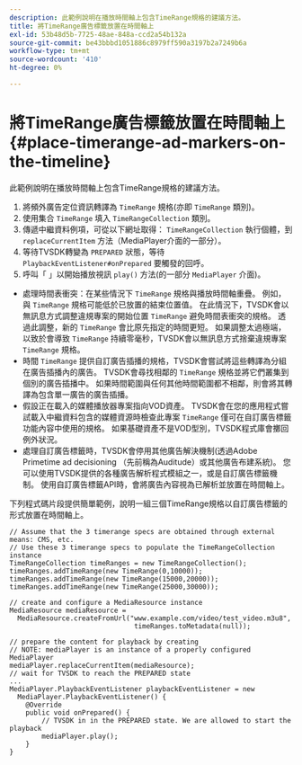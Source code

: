 ```yaml
---
description: 此範例說明在播放時間軸上包含TimeRange規格的建議方法。
title: 將TimeRange廣告標籤放置在時間軸上
exl-id: 53b48d5b-7725-48ae-848a-ccd2a54b132a
source-git-commit: be43bbbd1051886c8979ff590a3197b2a7249b6a
workflow-type: tm+mt
source-wordcount: '410'
ht-degree: 0%

---
```


# 將TimeRange廣告標籤放置在時間軸上 {#place-timerange-ad-markers-on-the-timeline}

此範例說明在播放時間軸上包含TimeRange規格的建議方法。

1. 將頻外廣告定位資訊轉譯為 `TimeRange` 規格(亦即 `TimeRange` 類別)。
1. 使用集合 `TimeRange` 填入 `TimeRangeCollection` 類別。
1. 傳遞中繼資料例項，可從以下網址取得： `TimeRangeCollection` 執行個體，到 `replaceCurrentItem` 方法（MediaPlayer介面的一部分）。
1. 等待TVSDK轉變為 `PREPARED` 狀態，等待 `PlaybackEventListener#onPrepared` 要觸發的回呼。
1. 呼叫「 」以開始播放視訊 `play()` 方法(的一部分 `MediaPlayer` 介面)。

* 處理時間表衝突：在某些情況下 `TimeRange` 規格與播放時間軸重疊。 例如，與 `TimeRange` 規格可能低於已放置的結束位置值。 在此情況下，TVSDK會以無訊息方式調整違規專案的開始位置 `TimeRange` 避免時間表衝突的規格。 透過此調整，新的 `TimeRange` 會比原先指定的時間更短。 如果調整太過極端，以致於會導致 `TimeRange` 持續零毫秒，TVSDK會以無訊息方式捨棄違規專案 `TimeRange` 規格。
* 時間 `TimeRange` 提供自訂廣告插播的規格，TVSDK會嘗試將這些轉譯為分組在廣告插播內的廣告。 TVSDK會尋找相鄰的 `TimeRange` 規格並將它們叢集到個別的廣告插播中。 如果時間範圍與任何其他時間範圍都不相鄰，則會將其轉譯為包含單一廣告的廣告插播。
* 假設正在載入的媒體播放器專案指向VOD資產。 TVSDK會在您的應用程式嘗試載入中繼資料包含的媒體資源時檢查此專案 `TimeRange` 僅可在自訂廣告標籤功能內容中使用的規格。 如果基礎資產不是VOD型別，TVSDK程式庫會擲回例外狀況。
* 處理自訂廣告標籤時，TVSDK會停用其他廣告解決機制(透過Adobe Primetime ad decisioning （先前稱為Auditude）或其他廣告布建系統)。 您可以使用TVSDK提供的各種廣告解析程式模組之一，或是自訂廣告標籤機制。 使用自訂廣告標籤API時，會將廣告內容視為已解析並放置在時間軸上。

下列程式碼片段提供簡單範例，說明一組三個TimeRange規格以自訂廣告標籤的形式放置在時間軸上。

```java>
// Assume that the 3 timerange specs are obtained through external means: CMS, etc. 
// Use these 3 timerange specs to populate the TimeRangeCollection instance 
TimeRangeCollection timeRanges = new TimeRangeCollection();  
timeRanges.addTimeRange(new TimeRange(0,10000)); 
timeRanges.addTimeRange(new TimeRange(15000,20000)); 
timeRanges.addTimeRange(new TimeRange(25000,30000)); 
 
// create and configure a MediaResource instance 
MediaResource mediaResource =  
  MediaResource.createFromUrl("www.example.com/video/test_video.m3u8",  
                               timeRanges.toMetadata(null)); 
 
// prepare the content for playback by creating 
// NOTE: mediaPlayer is an instance of a properly configured MediaPlayer  
mediaPlayer.replaceCurrentItem(mediaResource); 
// wait for TVSDK to reach the PREPARED state 
... 
MediaPlayer.PlaybackEventListener playbackEventListener = new 
  MediaPlayer.PlaybackEventListener() { 
    @Override 
    public void onPrepared() { 
        // TVSDK in in the PREPARED state. We are allowed to start the playback  
        mediaPlayer.play(); 
    } 
} 
```
